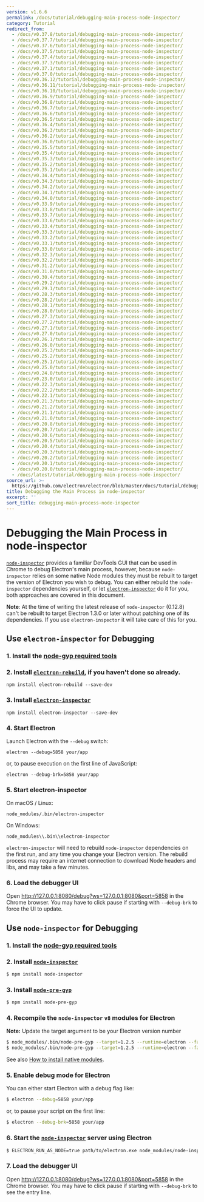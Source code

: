 ```yaml
---
version: v1.6.6
permalink: /docs/tutorial/debugging-main-process-node-inspector/
category: Tutorial
redirect_from:
  - /docs/v0.37.8/tutorial/debugging-main-process-node-inspector/
  - /docs/v0.37.7/tutorial/debugging-main-process-node-inspector/
  - /docs/v0.37.6/tutorial/debugging-main-process-node-inspector/
  - /docs/v0.37.5/tutorial/debugging-main-process-node-inspector/
  - /docs/v0.37.4/tutorial/debugging-main-process-node-inspector/
  - /docs/v0.37.3/tutorial/debugging-main-process-node-inspector/
  - /docs/v0.37.1/tutorial/debugging-main-process-node-inspector/
  - /docs/v0.37.0/tutorial/debugging-main-process-node-inspector/
  - /docs/v0.36.12/tutorial/debugging-main-process-node-inspector/
  - /docs/v0.36.11/tutorial/debugging-main-process-node-inspector/
  - /docs/v0.36.10/tutorial/debugging-main-process-node-inspector/
  - /docs/v0.36.9/tutorial/debugging-main-process-node-inspector/
  - /docs/v0.36.8/tutorial/debugging-main-process-node-inspector/
  - /docs/v0.36.7/tutorial/debugging-main-process-node-inspector/
  - /docs/v0.36.6/tutorial/debugging-main-process-node-inspector/
  - /docs/v0.36.5/tutorial/debugging-main-process-node-inspector/
  - /docs/v0.36.4/tutorial/debugging-main-process-node-inspector/
  - /docs/v0.36.3/tutorial/debugging-main-process-node-inspector/
  - /docs/v0.36.2/tutorial/debugging-main-process-node-inspector/
  - /docs/v0.36.0/tutorial/debugging-main-process-node-inspector/
  - /docs/v0.35.5/tutorial/debugging-main-process-node-inspector/
  - /docs/v0.35.4/tutorial/debugging-main-process-node-inspector/
  - /docs/v0.35.3/tutorial/debugging-main-process-node-inspector/
  - /docs/v0.35.2/tutorial/debugging-main-process-node-inspector/
  - /docs/v0.35.1/tutorial/debugging-main-process-node-inspector/
  - /docs/v0.34.4/tutorial/debugging-main-process-node-inspector/
  - /docs/v0.34.3/tutorial/debugging-main-process-node-inspector/
  - /docs/v0.34.2/tutorial/debugging-main-process-node-inspector/
  - /docs/v0.34.1/tutorial/debugging-main-process-node-inspector/
  - /docs/v0.34.0/tutorial/debugging-main-process-node-inspector/
  - /docs/v0.33.9/tutorial/debugging-main-process-node-inspector/
  - /docs/v0.33.8/tutorial/debugging-main-process-node-inspector/
  - /docs/v0.33.7/tutorial/debugging-main-process-node-inspector/
  - /docs/v0.33.6/tutorial/debugging-main-process-node-inspector/
  - /docs/v0.33.4/tutorial/debugging-main-process-node-inspector/
  - /docs/v0.33.3/tutorial/debugging-main-process-node-inspector/
  - /docs/v0.33.2/tutorial/debugging-main-process-node-inspector/
  - /docs/v0.33.1/tutorial/debugging-main-process-node-inspector/
  - /docs/v0.33.0/tutorial/debugging-main-process-node-inspector/
  - /docs/v0.32.3/tutorial/debugging-main-process-node-inspector/
  - /docs/v0.32.2/tutorial/debugging-main-process-node-inspector/
  - /docs/v0.31.2/tutorial/debugging-main-process-node-inspector/
  - /docs/v0.31.0/tutorial/debugging-main-process-node-inspector/
  - /docs/v0.30.4/tutorial/debugging-main-process-node-inspector/
  - /docs/v0.29.2/tutorial/debugging-main-process-node-inspector/
  - /docs/v0.29.1/tutorial/debugging-main-process-node-inspector/
  - /docs/v0.28.3/tutorial/debugging-main-process-node-inspector/
  - /docs/v0.28.2/tutorial/debugging-main-process-node-inspector/
  - /docs/v0.28.1/tutorial/debugging-main-process-node-inspector/
  - /docs/v0.28.0/tutorial/debugging-main-process-node-inspector/
  - /docs/v0.27.3/tutorial/debugging-main-process-node-inspector/
  - /docs/v0.27.2/tutorial/debugging-main-process-node-inspector/
  - /docs/v0.27.1/tutorial/debugging-main-process-node-inspector/
  - /docs/v0.27.0/tutorial/debugging-main-process-node-inspector/
  - /docs/v0.26.1/tutorial/debugging-main-process-node-inspector/
  - /docs/v0.26.0/tutorial/debugging-main-process-node-inspector/
  - /docs/v0.25.3/tutorial/debugging-main-process-node-inspector/
  - /docs/v0.25.2/tutorial/debugging-main-process-node-inspector/
  - /docs/v0.25.1/tutorial/debugging-main-process-node-inspector/
  - /docs/v0.25.0/tutorial/debugging-main-process-node-inspector/
  - /docs/v0.24.0/tutorial/debugging-main-process-node-inspector/
  - /docs/v0.23.0/tutorial/debugging-main-process-node-inspector/
  - /docs/v0.22.3/tutorial/debugging-main-process-node-inspector/
  - /docs/v0.22.2/tutorial/debugging-main-process-node-inspector/
  - /docs/v0.22.1/tutorial/debugging-main-process-node-inspector/
  - /docs/v0.21.3/tutorial/debugging-main-process-node-inspector/
  - /docs/v0.21.2/tutorial/debugging-main-process-node-inspector/
  - /docs/v0.21.1/tutorial/debugging-main-process-node-inspector/
  - /docs/v0.21.0/tutorial/debugging-main-process-node-inspector/
  - /docs/v0.20.8/tutorial/debugging-main-process-node-inspector/
  - /docs/v0.20.7/tutorial/debugging-main-process-node-inspector/
  - /docs/v0.20.6/tutorial/debugging-main-process-node-inspector/
  - /docs/v0.20.5/tutorial/debugging-main-process-node-inspector/
  - /docs/v0.20.4/tutorial/debugging-main-process-node-inspector/
  - /docs/v0.20.3/tutorial/debugging-main-process-node-inspector/
  - /docs/v0.20.2/tutorial/debugging-main-process-node-inspector/
  - /docs/v0.20.1/tutorial/debugging-main-process-node-inspector/
  - /docs/v0.20.0/tutorial/debugging-main-process-node-inspector/
  - /docs/latest/tutorial/debugging-main-process-node-inspector/
source_url: >-
  https://github.com/electron/electron/blob/master/docs/tutorial/debugging-main-process-node-inspector.md
title: Debugging the Main Process in node-inspector
excerpt: ''
sort_title: debugging-main-process-node-inspector
---
```




<!--


                                      ::::
                                    :o+//+o:
                                    +o    oo-
                                    :o+//oo/+o/
                                      -::-   -oo:
                                               /s/
                      -::::::::-                :s/  :::--
                  :+oo+////////+:        -:/+oo/ :s:-///++oo+:
                /o+:                -/+oo+/:-     +o-      -:+o:
               /s:              -:+o+/:           -o+         :s/
              -s/            -/oo/:                /s-         +s-
              -s/         -/oo/-                   -s/         /s-
               oo       :+o/-                       oo         oo
               -s/    :oo/                          /s-       /s-
                :s/ :oo:              -::-          /s-      /s:
                  -+o/               /ssss/         :s:    -+o-
                 :o+--               /ssss/         :s:   :o+-
                :s/  +o:              -::-          /s-   --
               -s/    :+o/-                         /s-
               oo       -+o+-                       oo
              -s/         -/oo/-                   -s/
             -+soo+:         -/oo/:                /s-      /oooo+-
             o+   :s:           -:+o+/:-          -o+      /s:  -oo
             oo:--/s:       ::      -:+oo+/:-     -/-      /s/--:o+
              :+++/-        :s:          -:/+ooo++//////++oo//+o+:
                             /s:                --::::::--
                              /s/              /s-
                               :oo:          :oo:
                                 /oo/-    -/oo/
                                   -/+oooo+/-





                   _______  _______  _______  _______  __
                  |       ||       ||       ||       ||  |
                  |  _____||_     _||   _   ||    _  ||  |
                  | |_____   |   |  |  | |  ||   |_| ||  |
                  |_____  |  |   |  |  |_|  ||    ___||__|
                   _____| |  |   |  |       ||   |     __
                  |_______|  |___|  |_______||___|    |__|


    This file is generated automatically, so it should not be edited.

    To make changes, head over to the electron/electron repository:

    https://github.com/electron/electron/blob/master/docs/tutorial/debugging-main-process-node-inspector.md

    Thanks!

-->
# Debugging the Main Process in node-inspector

[`node-inspector`](https://github.com/node-inspector/node-inspector) provides a familiar DevTools GUI that can be used in Chrome to debug Electron's main process, however, because `node-inspector` relies on some native Node modules they must be rebuilt to target the version of Electron you wish to debug. You can either rebuild the `node-inspector` dependencies yourself, or let [`electron-inspector`](https://github.com/enlight/electron-inspector) do it for you, both approaches are covered in this document.

**Note**: At the time of writing the latest release of `node-inspector` (0.12.8) can't be rebuilt to target Electron 1.3.0 or later without patching one of its dependencies. If you use `electron-inspector` it will take care of this for you.

## Use `electron-inspector` for Debugging

### 1\. Install the [node-gyp required tools](https://github.com/nodejs/node-gyp#installation)

### 2\. Install [`electron-rebuild`](https://github.com/electron/electron-rebuild), if you haven't done so already.

```shell
npm install electron-rebuild --save-dev
```

### 3\. Install [`electron-inspector`](https://github.com/enlight/electron-inspector)

```shell
npm install electron-inspector --save-dev
```

### 4\. Start Electron

Launch Electron with the `--debug` switch:

```shell
electron --debug=5858 your/app
```

or, to pause execution on the first line of JavaScript:

```shell
electron --debug-brk=5858 your/app
```

### 5\. Start electron-inspector

On macOS / Linux:

```shell
node_modules/.bin/electron-inspector
```

On Windows:

```shell
node_modules\\.bin\\electron-inspector
```

`electron-inspector` will need to rebuild `node-inspector` dependencies on the first run, and any time you change your Electron version. The rebuild process may require an internet connection to download Node headers and libs, and may take a few minutes.

### 6\. Load the debugger UI

Open http://127.0.0.1:8080/debug?ws=127.0.0.1:8080&port=5858 in the Chrome browser. You may have to click pause if starting with `--debug-brk` to force the UI to update.

## Use `node-inspector` for Debugging

### 1\. Install the [node-gyp required tools](https://github.com/nodejs/node-gyp#installation)

### 2\. Install [`node-inspector`](https://github.com/node-inspector/node-inspector)

```bash
$ npm install node-inspector
```

### 3\. Install [`node-pre-gyp`](https://github.com/mapbox/node-pre-gyp)

```bash
$ npm install node-pre-gyp
```

### 4\. Recompile the `node-inspector` `v8` modules for Electron

**Note:** Update the target argument to be your Electron version number

```bash
$ node_modules/.bin/node-pre-gyp --target=1.2.5 --runtime=electron --fallback-to-build --directory node_modules/v8-debug/ --dist-url=https://atom.io/download/atom-shell reinstall
$ node_modules/.bin/node-pre-gyp --target=1.2.5 --runtime=electron --fallback-to-build --directory node_modules/v8-profiler/ --dist-url=https://atom.io/download/atom-shell reinstall
```

See also [How to install native modules]({{site.baseurl}}/docs/tutorial/using-native-node-modules#how-to-install-native-modules).

### 5\. Enable debug mode for Electron

You can either start Electron with a debug flag like:

```bash
$ electron --debug=5858 your/app
```

or, to pause your script on the first line:

```bash
$ electron --debug-brk=5858 your/app
```

### 6\. Start the [`node-inspector`](https://github.com/node-inspector/node-inspector) server using Electron

```bash
$ ELECTRON_RUN_AS_NODE=true path/to/electron.exe node_modules/node-inspector/bin/inspector.js
```

### 7\. Load the debugger UI

Open http://127.0.0.1:8080/debug?ws=127.0.0.1:8080&port=5858 in the Chrome browser. You may have to click pause if starting with `--debug-brk` to see the entry line.
